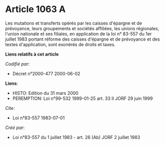 # Article 1063 A

Les mutations et transferts opérés par les caisses d'épargne et de prévoyance, leurs groupements et sociétés affiliées, les
unions régionales, l'union nationale et ses filiales, en application de la loi n° 83-557 du 1er juillet 1983 portant réforme
des caisses d'épargne et de prévoyance et des textes d'application, sont exonérés de droits et taxes.

**Liens relatifs à cet article**

_Codifié par_:

  - Décret n°2000-477 2000-06-02

**Liens**:

  - HISTO: Edition du 31 mars 2000
  - PEREMPTION: Loi n°99-532 1999-01-25 art. 33 II JORF 29 juin 1999

_Cite_:

  - Loi n°83-557 1983-07-01

_Créé par_:

  - Loi n°83-557 du 1 juillet 1983 - art. 26 (Ab) JORF 2 juillet 1983
